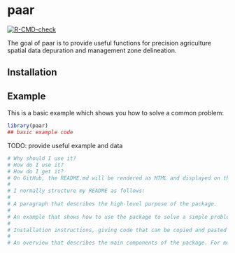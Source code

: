 
<!-- README.md is generated from README.Rmd. Please edit that file -->

# paar

<!-- badges: start -->

[![R-CMD-check](https://github.com/PPaccioretti/paar/workflows/R-CMD-check/badge.svg)](https://github.com/PPaccioretti/paar/actions)
<!-- badges: end -->

The goal of paar is to provide useful functions for precision
agriculture spatial data depuration and management zone delineation.

## Installation

<!-- You can install the released version of paar from [CRAN](https://CRAN.R-project.org) with: -->
<!-- ``` r -->
<!-- install.packages("paar") -->
<!-- ``` -->

## Example

This is a basic example which shows you how to solve a common problem:

``` r
library(paar)
## basic example code
```

TODO: provide useful example and data

``` r
# Why should I use it?
# How do I use it?
# How do I get it?
# On GitHub, the README.md will be rendered as HTML and displayed on the repository home page.
# 
# I normally structure my README as follows:
# 
# A paragraph that describes the high-level purpose of the package.
# 
# An example that shows how to use the package to solve a simple problem.
# 
# Installation instructions, giving code that can be copied and pasted into R.
# 
# An overview that describes the main components of the package. For more complex packages, this will point to vignettes for more details.
```
